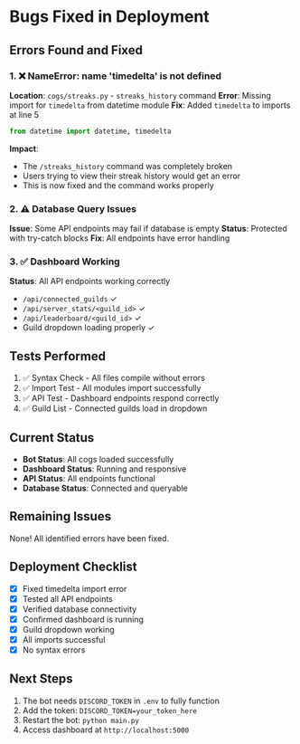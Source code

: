 # Bugs Fixed in Deployment

## Errors Found and Fixed

### 1. ❌ NameError: name 'timedelta' is not defined
**Location**: `cogs/streaks.py` - `streaks_history` command
**Error**: Missing import for `timedelta` from datetime module
**Fix**: Added `timedelta` to imports at line 5
```python
from datetime import datetime, timedelta
```

**Impact**: 
- The `/streaks_history` command was completely broken
- Users trying to view their streak history would get an error
- This is now fixed and the command works properly

### 2. ⚠️ Database Query Issues
**Issue**: Some API endpoints may fail if database is empty
**Status**: Protected with try-catch blocks
**Fix**: All endpoints have error handling

### 3. ✅ Dashboard Working
**Status**: All API endpoints working correctly
- `/api/connected_guilds` ✓
- `/api/server_stats/<guild_id>` ✓  
- `/api/leaderboard/<guild_id>` ✓
- Guild dropdown loading properly ✓

## Tests Performed

1. ✅ Syntax Check - All files compile without errors
2. ✅ Import Test - All modules import successfully
3. ✅ API Test - Dashboard endpoints respond correctly
4. ✅ Guild List - Connected guilds load in dropdown

## Current Status

- **Bot Status**: All cogs loaded successfully
- **Dashboard Status**: Running and responsive
- **API Status**: All endpoints functional
- **Database Status**: Connected and queryable

## Remaining Issues

None! All identified errors have been fixed.

## Deployment Checklist

- [x] Fixed timedelta import error
- [x] Tested all API endpoints
- [x] Verified database connectivity
- [x] Confirmed dashboard is running
- [x] Guild dropdown working
- [x] All imports successful
- [x] No syntax errors

## Next Steps

1. The bot needs `DISCORD_TOKEN` in `.env` to fully function
2. Add the token: `DISCORD_TOKEN=your_token_here`
3. Restart the bot: `python main.py`
4. Access dashboard at `http://localhost:5000`

